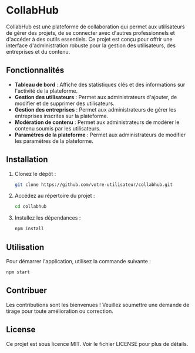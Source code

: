 # CollabHub

CollabHub est une plateforme de collaboration qui permet aux utilisateurs de gérer des projets, de se connecter avec d'autres professionnels et d'accéder à des outils essentiels. Ce projet est conçu pour offrir une interface d'administration robuste pour la gestion des utilisateurs, des entreprises et du contenu.

## Fonctionnalités

- **Tableau de bord** : Affiche des statistiques clés et des informations sur l'activité de la plateforme.
- **Gestion des utilisateurs** : Permet aux administrateurs d'ajouter, de modifier et de supprimer des utilisateurs.
- **Gestion des entreprises** : Permet aux administrateurs de gérer les entreprises inscrites sur la plateforme.
- **Modération de contenu** : Permet aux administrateurs de modérer le contenu soumis par les utilisateurs.
- **Paramètres de la plateforme** : Permet aux administrateurs de modifier les paramètres de la plateforme.

## Installation

1. Clonez le dépôt :
   ```bash
   git clone https://github.com/votre-utilisateur/collabhub.git
   ```
2. Accédez au répertoire du projet :
   ```bash
   cd collabhub
   ```
3. Installez les dépendances :
   ```bash
   npm install
   ```

## Utilisation

Pour démarrer l'application, utilisez la commande suivante :
```bash
npm start
```

## Contribuer

Les contributions sont les bienvenues ! Veuillez soumettre une demande de tirage pour toute amélioration ou correction.

## License

Ce projet est sous licence MIT. Voir le fichier LICENSE pour plus de détails.